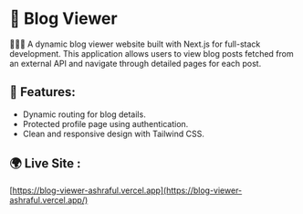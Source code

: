 # 📜 Blog Viewer

🌟🌟🌟 A dynamic blog viewer website built with Next.js for full-stack development. This application allows users to view blog posts fetched from an external API and navigate through detailed pages for each post.

## 📢 Features:
- Dynamic routing for blog details.
- Protected profile page using authentication.
- Clean and responsive design with Tailwind CSS.

## 🌍 Live Site :
[https://blog-viewer-ashraful.vercel.app](https://blog-viewer-ashraful.vercel.app/)